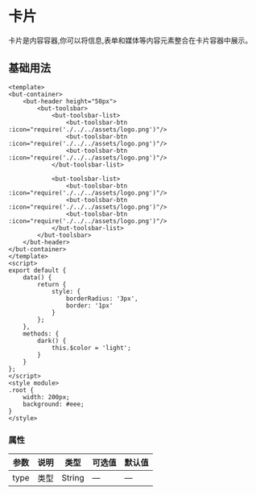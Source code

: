 # 卡片
卡片是内容容器,你可以将信息,表单和媒体等内容元素整合在卡片容器中展示。

## 基础用法

```vue
<template>
<but-container>
	<but-header height="50px">
		<but-toolsbar>
			<but-toolsbar-list>
				<but-toolsbar-btn :icon="require('./../../assets/logo.png')"/>
				<but-toolsbar-btn :icon="require('./../../assets/logo.png')"/>
				<but-toolsbar-btn :icon="require('./../../assets/logo.png')"/>
			</but-toolsbar-list>
			
			<but-toolsbar-list>
				<but-toolsbar-btn :icon="require('./../../assets/logo.png')"/>
				<but-toolsbar-btn :icon="require('./../../assets/logo.png')"/>
				<but-toolsbar-btn :icon="require('./../../assets/logo.png')"/>
			</but-toolsbar-list>
		</but-toolsbar>
	</but-header>
</but-container>
</template>
<script>
export default {
	data() {
		return {
			style: {
				borderRadius: '3px',
				border: '1px'
			}
		};
	},
	methods: {
		dark() {
			this.$color = 'light';
		}
	}
};
</script>
<style module>
.root {
	width: 200px;
	background: #eee;
}
</style>
```




### 属性
| 参数      | 说明    | 类型      | 可选值       | 默认值   |
|---------- |-------- |---------- |-------------  |-------- |
| type | 类型 | String| — | — |